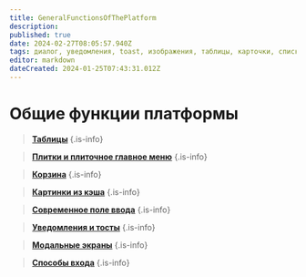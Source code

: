```yaml
---
title: GeneralFunctionsOfThePlatform
description: 
published: true
date: 2024-02-27T08:05:57.940Z
tags: диалог, уведомления, toast, изображения, таблицы, карточки, списки, плитки, корзина, современное поле ввода, модальный экран, пин-код
editor: markdown
dateCreated: 2024-01-25T07:43:31.012Z
---
```


# Общие функции платформы

> **[Таблицы](/Documentation/GeneralFunctionsOfThePlatform/Tables)**
{.is-info}

> **[Плитки и плиточное главное меню](/Documentation/GeneralFunctionsOfThePlatform/Tiles)**
{.is-info}

> **[Корзина](/Documentation/GeneralFunctionsOfThePlatform/Basket)**
{.is-info}

> **[Картинки из кэша](/Documentation/GeneralFunctionsOfThePlatform/ImagesCache)**
{.is-info}

> **[Современное поле ввода](/Documentation/GeneralFunctionsOfThePlatform/ModernEditText)**
{.is-info}

> **[Уведомления и тосты](/Documentation/GeneralFunctionsOfThePlatform/NotificationsToasts)**
{.is-info}

> **[Модальные экраны](/Documentation/GeneralFunctionsOfThePlatform/ModalScreen)**
{.is-info}

> **[Способы входа](/Documentation/GeneralFunctionsOfThePlatform/LoginMethods)**
{.is-info}


